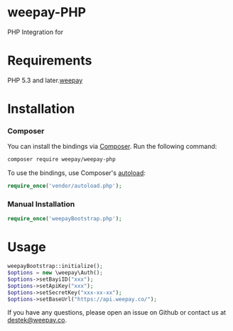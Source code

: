 # weepay-PHP
PHP Integration for 
# Requirements
PHP 5.3 and later.[weepay](http://weepay.co/)

# Installation
### Composer
You can install the bindings via [Composer](http://getcomposer.org/). Run the following command:

```bash
composer require weepay/weepay-php
```
To use the bindings, use Composer's [autoload](https://getcomposer.org/doc/00-intro.md#autoloading):

```php
require_once('vendor/autoload.php');
```

### Manual Installation


```php
require_once('weepayBootstrap.php');
```
# Usage

```php
weepayBootstrap::initialize();
$options = new \weepay\Auth();
$options->setBayiID("xxx");
$options->setApiKey("xxx");
$options->setSecretKey("xxx-xx-xx");
$options->setBaseUrl("https://api.weepay.co/");
```
If you have any questions, please open an issue on Github or contact us at destek@weepay.co.
